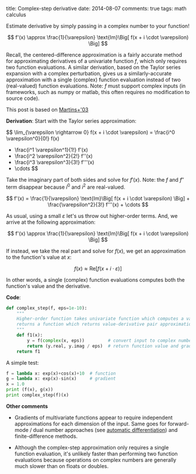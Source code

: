 title: Complex-step derivative
date: 2014-08-07
comments: true
tags: math calculus

Estimate derivative by simply passing in a complex number to your function!

$$
f'(x) \approx \frac{1}{\varepsilon} \text{Im}\Big[ f(x + i \cdot \varepsilon) \Big]
$$

Recall, the centered-difference approximation is a fairly accurate method for
approximating derivatives of a univariate function $f$, which only requires two
function evaluations. A similar derivation, based on the Taylor series expansion
with a complex perturbation, gives us a similarly-accurate approximation with a
single (complex) function evaluation instead of two (real-valued) function
evaluations. Note: $f$ must support complex inputs (in frameworks, such as numpy
or matlab, this often requires no modification to source code).

This post is based on
[Martins+'03](http://www.researchgate.net/publication/222112601_The_Complex-Step_Derivative_Approximation/links/0912f50c7474bb861d000000)

**Derivation**: Start with the Taylor series approximation:

$$
\lim\_{\varepsilon \rightarrow 0} f(x + i \cdot \varepsilon) =
  \frac{i^0 \varepsilon^0}{0!} f(x)
+ \frac{i^1 \varepsilon^1}{1!} f'(x)
+ \frac{i^2 \varepsilon^2}{2!} f''(x)
+ \frac{i^3 \varepsilon^3}{3!} f'''(x)
+ \cdots
$$

Take the imaginary part of both sides and solve for $f'(x)$. Note: the $f$ and
$f''$ term disappear because $i^0$ and $i^2$ are real-valued.

$$
f'(x) = \frac{1}{\varepsilon} \text{Im}\Big[ f(x + i \cdot \varepsilon) \Big] + \frac{\varepsilon^2}{3!} f'''(x) + \cdots
$$

As usual, using a small $\varepsilon$ let's us throw out higher-order
terms. And, we arrive at the following approximation:

$$
f'(x) \approx \frac{1}{\varepsilon} \text{Im}\Big[ f(x + i \cdot \varepsilon) \Big]
$$

If instead, we take the real part and solve for $f(x)$, we get an approximation
to the function's value at $x$:

$$
f(x) \approx \text{Re}\Big[ f(x + i \cdot \varepsilon) \Big]
$$

In other words, a single (complex) function evaluations computes both the
function's value and the derivative.

**Code**:
```python
def complex_step(f, eps=1e-10):
    """
    Higher-order function takes univariate function which computes a value and
    returns a function which returns value-derivative pair approximation.
    """
    def f1(x):
        y = f(complex(x, eps))         # convert input to complex number
        return (y.real, y.imag / eps)  # return function value and gradient
    return f1
```

A simple test:
```python
f = lambda x: exp(x)+cos(x)+10  # function
g = lambda x: exp(x)-sin(x)     # gradient
x = 1.0
print (f(x), g(x))
print complex_step(f)(x)
```


**Other comments**

- Gradients of multivariate functions appear to require independent
  approximations for each dimension of the input. Same goes for forward-mode /
  dual number approaches (see
  [automatic differentiation](http://en.wikipedia.org/wiki/Automatic_differentiation))
  and finite-difference methods.

- Although the complex-step approximation only requires a single function
  evaluation, it's unlikely faster than performing two function evaluations
  because operations on complex numbers are generally much slower than on floats
  or doubles.
